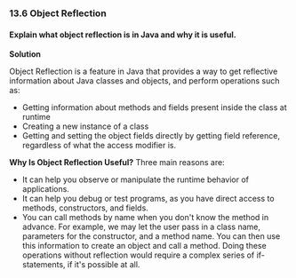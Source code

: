 ### 13.6 Object Reflection

#### Explain what object reflection is in Java and why it is useful. 

**Solution**

Object Reflection is a feature in Java that provides a way to get reflective
information about Java classes and objects, and perform operations such as:
- Getting information about methods and fields present inside the class at runtime
- Creating a new instance of a class
- Getting and setting the object fields directly by getting field reference,
regardless of what the access modifier is. 

**Why Is Object Reflection Useful?**
Three main reasons are:
- It can help you observe or manipulate the runtime behavior of applications.
- It can help you debug or test programs, as you have direct access to methods, constructors, and fields.
- You can call methods by name when you don't know the method in advance. For example, we may let the user pass in a class name, parameters for the constructor, and a method name. You can then use this information to create an object and call a method. Doing these operations without reflection would require a complex series of if-statements, if it's possible at all. 